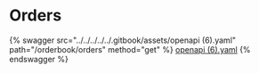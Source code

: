 # Orders

{% swagger src="../../../../../.gitbook/assets/openapi (6).yaml" path="/orderbook/orders" method="get" %}
[openapi (6).yaml](<../../../../../.gitbook/assets/openapi (6).yaml>)
{% endswagger %}
